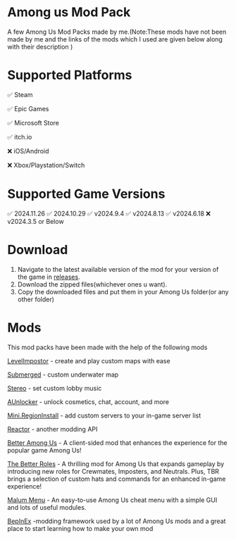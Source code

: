 # Among us Mod Pack

A few Among Us Mod Packs made by me.(Note:These mods have not been made by me and the links of the mods which I used are given below along with their description )

# Supported Platforms

✅ Steam

✅ Epic Games

✅ Microsoft Store

✅ itch.io

❌ iOS/Android

❌ Xbox/Playstation/Switch

# Supported Game Versions

✅ 2024.11.26
✅ 2024.10.29
✅ v2024.9.4
✅ v2024.8.13
✅ v2024.6.18
❌ v2024.3.5 or Below

# Download

1. Navigate to the latest available version of the mod for your version of the game in [releases](https://github.com/superidol1890/Among-Us-Mod-Pack/releases).
2. Download the zipped files(whichever ones u want).
3. Copy the downloaded files and put them in your Among Us folder(or any other folder)

# Mods

This mod packs have been made with the help of the following mods

[LevelImpostor](https://levelimposter.net) - create and play custom maps with ease

[Submerged](https://github.com/SubmergedAmongUs/Submerged) - custom underwater map

[Stereo](https://github.com/DaemonBeast/Stereo) - set custom lobby music

[AUnlocker](https://github.com/astra1dev/AUnlocker) - unlock cosmetics, chat, account, and more

[Mini.RegionInstall](https://github.com/miniduikboot/Mini.RegionInstall) - add custom servers to your in-game server list

[Reactor](https://github.com/NuclearPowered/Reactor) - another modding API

[Better Among Us](https://github.com/EnhancedNetwork/BetterAmongUs-Public) - A client-sided mod that enhances the experience for the popular game Among Us!

[The Better Roles](https://github.com/EnhancedNetwork/TheBetterRoles-Public) - A thrilling mod for Among Us that expands gameplay by introducing new roles for Crewmates, Imposters, and Neutrals. Plus, TBR brings a selection of custom hats and commands for an enhanced in-game experience!

[Malum Menu](https://github.com/scp222thj/MalumMenu) - An easy-to-use Among Us cheat menu with a simple GUI and lots of useful modules.

[BepInEx](https://builds.bepinex.dev/projects/bepinex_be) -modding framework used by a lot of Among Us mods and a great place to start learning how to make your own mod 

